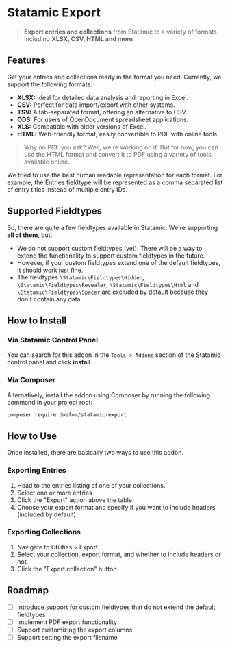 # Statamic Export

> **Export entries and collections** from Statamic to a variety of formats including **XLSX, CSV, HTML and more**.

## Features

Get your entries and collections ready in the format you need. Currently, we support the following formats:

- **XLSX:** Ideal for detailed data analysis and reporting in Excel.
- **CSV:** Perfect for data import/export with other systems.
- **TSV:** A tab-separated format, offering an alternative to CSV.
- **ODS:** For users of OpenDocument spreadsheet applications.
- **XLS:** Compatible with older versions of Excel.
- **HTML:** Web-friendly format, easily convertible to PDF with online tools.

> Why no PDF you ask? Well, we're working on it. But for now, you can use the HTML format and convert it to PDF using a
> variety of tools available online.

We tried to use the best human readable representation for each format. For example, the Entries fieldtype will be
represented as a comma separated list of entry titles instead of multiple entry IDs.

## Supported Fieldtypes

So, there are quite a few fieldtypes available in Statamic. We're supporting **all of them**, but:

- We do not support custom fieldtypes (yet). There will be a way to extend the functionality to support custom
  fieldtypes in the future.
- However, if your custom fieldtypes extend one of the default fieldtypes, it should work just fine.
- The fieldtypes `\Statamic\Fieldtypes\Hidden`, `\Statamic\Fieldtypes\Revealer`, `\Statamic\Fieldtypes\Html`
  and `\Statamic\Fieldtypes\Spacer` are excluded by default because they don't contain any data.

## How to Install

### Via Statamic Control Panel

You can search for this addon in the `Tools > Addons` section of the Statamic control panel and click **install**.

### Via Composer

Alternatively, install the addon using Composer by running the following command in your project root:

``` bash
composer require doefom/statamic-export
```

## How to Use

Once installed, there are basically two ways to use this addon.

### Exporting Entries

1. Head to the entries listing of one of your collections.
2. Select one or more entries
3. Click the "Export" action above the table.
4. Choose your export format and specify if you want to include headers (included by default).

### Exporting Collections

1. Navigate to Utilities > Export
2. Select your collection, export format, and whether to include headers or not.
3. Click the "Export collection" button.

## Roadmap

- [ ] Introduce support for custom fieldtypes that do not extend the default fieldtypes
- [ ] Implement PDF export functionality
- [ ] Support customizing the export columns
- [ ] Support setting the export filename
